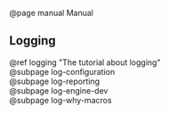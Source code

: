 @page manual Manual

## Logging

@ref logging "The tutorial about logging"  
@subpage log-configuration  
@subpage log-reporting  
@subpage log-engine-dev  
@subpage log-why-macros
